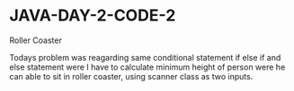 # JAVA-DAY-2-CODE-2
Roller Coaster

Todays problem was reagarding same conditional statement if else if and else statement were I have to calculate minimum height of person were he can able to sit in roller coaster, using scanner class as two inputs.
